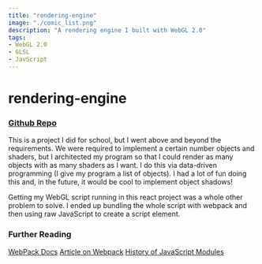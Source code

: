 ```yaml
---
title: "rendering-engine"
image: "./comic_list.png"
description: "A rendering engine I built with WebGL 2.0"
tags:
- WebGL 2.0
- GLSL
- JavScript
---
```


# rendering-engine
### [Github Repo](https://github.com/jacob-armiger/rendering-engine)
This is a project I did for school, but I went above and beyond the requirements. We were required to implement a certain number objects and shaders, but I architected my program so that I could render as many objects with as many shaders as I want. I do this via data-driven programming (I give my program a list of objects). I had a lot of fun doing this and, in the future, it would be cool to implement object shadows!

Getting my WebGL script running in this react project was a whole other problem to solve. I ended up bundling the whole script with webpack and then using raw JavaScript to create a script element.

### Further Reading
[WebPack Docs](https://webpack.js.org/guides/getting-started/)
[Article on Webpack](https://dev.to/antonmelnyk/how-to-configure-webpack-from-scratch-for-a-basic-website-46a5#:~:text=As%20you%20may%20know%2C%20configuring,which%20is%20a%20good%20thing.)
[History of JavaScript Modules](https://medium.com/the-node-js-collection/modern-javascript-explained-for-dinosaurs-f695e9747b70)